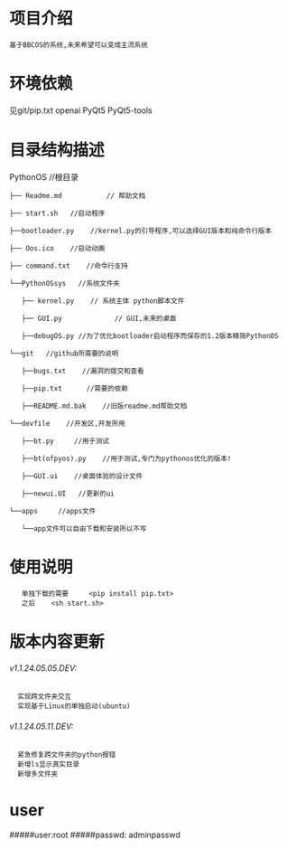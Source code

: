 
# 项目介绍
    基于BBCOS的系统,未来希望可以变成主流系统
 
    
 
# 环境依赖
 见git/pip.txt
 openai
 PyQt5
 PyQt5-tools
 
# 目录结构描述
PythonOS  //根目录

    ├── Readme.md           // 帮助文档

    ├── start.sh   //启动程序

    ├──bootloader.py    //kernel.py的引导程序,可以选择GUI版本和纯命令行版本

    ├── Oos.ico    //启动动画

    ├── command.txt    //命令行支持

    └──PythonOSsys   //系统文件夹

       ├── kernel.py    // 系统主体 python脚本文件

       ├── GUI.py             // GUI,未来的桌面

       ├──debugOS.py //为了优化bootloader启动程序而保存的1.2版本精简PythonOS

    └──git   //github所需要的说明

       ├──bugs.txt    //漏洞的提交和查看

       ├──pip.txt      //需要的依赖

       ├──README.md.bak    //旧版readme.md帮助文档

    └──devfile    //开发区,开发所用

       ├──bt.py     //用于测试

       ├──bt(ofpyos).py    //用于测试,专门为pythonos优化的版本!

       ├──GUI.ui    //桌面体验的设计文件

       ├──newui.UI   //更新的ui

    └──apps     //apps文件

       └──app文件可以自由下载和安装所以不写
 
# 使用说明
       单独下载的需要     <pip install pip.txt>
       之后    <sh start.sh>
 
# 版本内容更新
###### v1.1.24.05.05.DEV: 
      实现跨文件夹交互
      实现基于Linux的单独启动(ubuntu) 

###### v1.1.24.05.11.DEV: 
      紧急修复跨文件夹的python报错
      新增ls显示真实目录
      新增多文件夹
      

# user
#####user:root
#####passwd: adminpasswd
